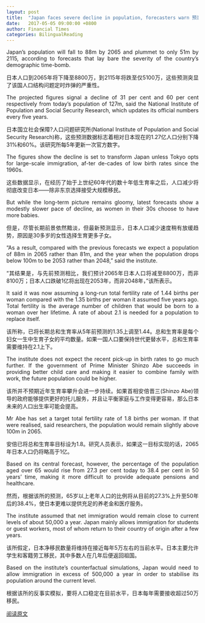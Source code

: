 ```yaml
---
layout: post
title:  "Japan faces severe decline in population, forecasters warn 预测：日本面临严重人口减少"
date:   2017-05-05 09:00:00 +0800
author: Financial Times
categories: BilingualReading
---
```


<p align="justify">
Japan’s population will fall to 88m by 2065 and plummet to only 51m by 2115, according to forecasts that lay bare the severity of the country’s demographic time-bomb.
</p>
<p align="justify">
日本人口到2065年将下降至8800万，到2115年将跌至仅5100万，这些预测突显了该国人口结构问题定时炸弹的严重性。
</p>
<p align="justify">
The projected figures signal a decline of 31 per cent and 60 per cent respectively from today’s population of 127m, said the National Institute of Population and Social Security Research, which updates its official numbers every five years.
</p>
<p align="justify">
日本国立社会保障?人口问题研究所(National Institute of Population and Social Security Research)称，这些预测数据标志着相对日本现在的1.27亿人口分别下降31%和60%。该研究所每5年更新一次官方数字。
</p>
<p align="justify">
The figures show the decline is set to transform Japan unless Tokyo opts for large-scale immigration, af-ter de-cades of low birth rates since the 1960s.
</p>
<p align="justify">
这些数据显示，在经历了始于上世纪60年代的数十年低生育率之后，人口减少将彻底改变日本——除非东京选择接受大规模移民。
</p>
<p align="justify">
But while the long-term picture remains gloomy, latest forecasts show a modestly slower pace of decline, as women in their 30s choose to have more babies.
</p>
<p align="justify">
但是，尽管长期前景依然黯淡，但最新预测显示，日本人口减少速度稍有放缓趋势，原因是30多岁的女性选择生育更多子女。
</p>
<p align="justify">
“As a result, compared with the previous forecasts we expect a population of 88m in 2065 rather than 81m, and the year when the population drops below 100m to be 2053 rather than 2048,” said the institute.
</p>
<p align="justify">
“其结果是，与先前预测相比，我们预计2065年日本人口将减至8800万，而非8100万；日本人口跌破1亿将出现在2053年，而非2048年，”该所表示。
</p>
<p align="justify">
It said it was now assuming a long-run total fertility rate of 1.44 births per woman compared with the 1.35 births per woman it assumed five years ago. Total fertility is the average number of children that would be born to a woman over her lifetime. A rate of about 2.1 is needed for a population to replace itself.
</p>
<p align="justify">
该所称，已将长期总和生育率从5年前预测的1.35上调至1.44。总和生育率是每个妇女一生中生育子女的平均数量。如果一国人口要保持世代更替水平，总和生育率需要维持在2.1上下。
</p>
<p align="justify">
The institute does not expect the recent pick-up in birth rates to go much further. If the government of Prime Minister Shinzo Abe succeeds in providing better child care and making it easier to combine family with work, the future population could be higher.
</p>
<p align="justify">
该所并不预期近年生育率攀升会进一步持续。如果首相安倍晋三(Shinzo Abe)领导的政府能够提供更好的托儿服务，并且让平衡家庭与工作变得更容易，那么日本未来的人口出生率可能会提高。
</p>
<p align="justify">
Mr Abe has set a target total fertility rate of 1.8 births per woman. If that were realised, said researchers, the population would remain slightly above 100m in 2065.
</p>
<p align="justify">
安倍已将总和生育率目标设为1.8。研究人员表示，如果这一目标实现的话，2065年日本人口仍将略高于1亿。
</p>
<p align="justify">
Based on its central forecast, however, the percentage of the population aged over 65 would rise from 27.3 per cent today to 38.4 per cent in 50 years’ time, making it more difficult to provide adequate pensions and healthcare.
</p>
<p align="justify">
然而，根据该所的预测，65岁以上老年人口的比例将从目前的27.3%上升至50年后的38.4%，使日本更难以提供充足的养老金和医疗服务。
</p>
<p align="justify">
The institute assumed that net immigration would remain close to current levels of about 50,000 a year. Japan mainly allows immigration for students or guest workers, most of whom return to their country of origin after a few years.
</p>
<p align="justify">
该所假定，日本净移民数量将维持在接近每年5万左右的当前水平。日本主要允许学生和客籍劳工移民，其中多数人在几年后便返回祖国。
</p>
<p align="justify">
Based on the institute’s counterfactual simulations, Japan would need to allow immigration in excess of 500,000 a year in order to stabilise its population around the current level.
</p>
<p align="justify">
根据该所的反事实模拟，要将人口稳定在目前水平，日本每年需要接收超过50万移民。
</p>

[阅读原文](http://www.ftchinese.com/story/001072139/ce#adchannelID=1100)